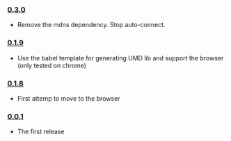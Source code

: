 ### [0.3.0](https://github.com/spacebro/spacebro-client/releases/tag/v0.3.0)

- Remove the mdns dependency. Stop auto-connect.

### [0.1.9](https://github.com/soixantecircuits/spacebro-client/releases/tag/v0.1.9)

- Use the babel template for generating UMD lib and support the browser (only tested on chrome)

### [0.1.8](https://github.com/soixantecircuits/spacebro-client/releases/tag/v0.1.8)

- First attemp to move to the browser 

### [0.0.1](https://github.com/soixantecircuits/spacebro-client/releases/tag/v0.0.1)

- The first release
